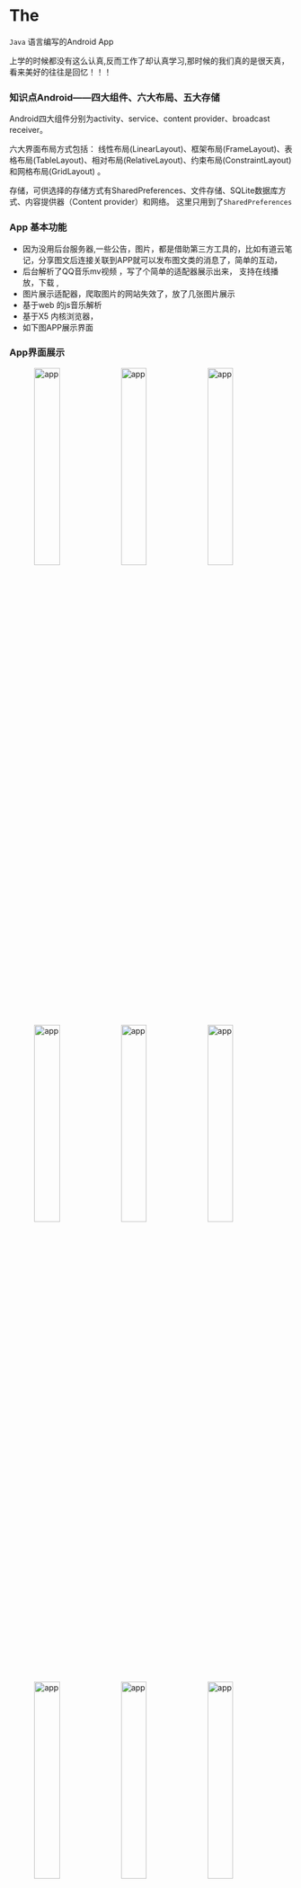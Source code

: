 # The
 `Java` 语言编写的Android App
 
 上学的时候都没有这么认真,反而工作了却认真学习,那时候的我们真的是很天真，看来美好的往往是回忆！！！
 
### 知识点Android——四大组件、六大布局、五大存储

Android四大组件分别为activity、service、content provider、broadcast receiver。

六大界面布局方式包括： 线性布局(LinearLayout)、框架布局(FrameLayout)、表格布局(TableLayout)、相对布局(RelativeLayout)、约束布局(ConstraintLayout)和网格布局(GridLayout) 。

存储，可供选择的存储方式有SharedPreferences、文件存储、SQLite数据库方式、内容提供器（Content provider）和网络。 这里只用到了`SharedPreferences`
 
 ### App 基本功能
 - 因为没用后台服务器,一些公告，图片，都是借助第三方工具的，比如有道云笔记，分享图文后连接关联到APP就可以发布图文类的消息了，简单的互动，
 - 后台解析了QQ音乐mv视频 ，写了个简单的适配器展示出来， 支持在线播放，下载 ,
 - 图片展示适配器，爬取图片的网站失效了，放了几张图片展示
 - 基于web 的js音乐解析
 - 基于X5 内核浏览器，
 - 如下图APP展示界面


### App界面展示

<img align="right" src="https://naiop.github.io/mimages/picture/The/app1.png" alt="app" width="30%" />
<img align="right" src="https://naiop.github.io/mimages/picture/The/app2.png" alt="app" width="30%" />
<img align="right" src="https://naiop.github.io/mimages/picture/The/app3.png" alt="app" width="30%" />
<img align="right" src="https://naiop.github.io/mimages/picture/The/app4.png" alt="app" width="30%" />
<img align="right" src="https://naiop.github.io/mimages/picture/The/app5.png" alt="app" width="30%"/>
<img align="right" src="https://naiop.github.io/mimages/picture/The/app6.png" alt="app" width="30%" />
<img align="right" src="https://naiop.github.io/mimages/picture/The/app7.png" alt="app" width="30%"/>
<img align="right" src="https://naiop.github.io/mimages/picture/The/app8.png" alt="app" width="30%" />
<img align="right" src="https://naiop.github.io/mimages/picture/The/app9.png" alt="app" width="30%" />

